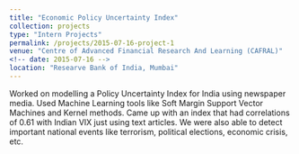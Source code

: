 ```yaml
---
title: "Economic Policy Uncertainty Index"
collection: projects
type: "Intern Projects"
permalink: /projects/2015-07-16-project-1
venue: "Centre of Advanced Financial Research And Learning (CAFRAL)"
<!-- date: 2015-07-16 -->
location: "Researve Bank of India, Mumbai"
---
```


Worked on modelling a Policy Uncertainty Index for India using newspaper media. Used Machine Learning tools like Soft Margin Support Vector Machines and Kernel methods. Came up with an index that had correlations of 0.61 with Indian VIX just using text articles. We were also able to detect important national events like terrorism, political elections, economic crisis, etc.